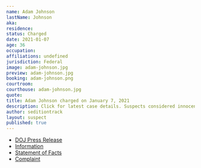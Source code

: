 ```yaml
---
name: Adam Johnson
lastName: Johnson
aka: 
residence: 
status: Charged
date: 2021-01-07
age: 36
occupation: 
affiliations: undefined
jurisdiction: Federal
image: adam-johnson.jpg
preview: adam-johnson.jpg
booking: adam-johnson.png
courtroom: 
courthouse: adam-johnson.jpg
quote: 
title: Adam Johnson charged on January 7, 2021
description: Click for latest case details. Suspects considered innocent until proven guilty.
author: seditiontrack
layout: suspect
published: true
---
```

- [DOJ Press Release](https://www.justice.gov/usao-dc/pr/three-men-charged-connection-events-us-capitol)
- [Information](https://extremism.gwu.edu/sites/g/files/zaxdzs2191/f/Andrew%20Johnson%20Information.pdf)
- [Statement of Facts](https://www.justice.gov/usao-dc/press-release/file/1351951/download)
- [Complaint](https://www.justice.gov/opa/page/file/1355516/download)
